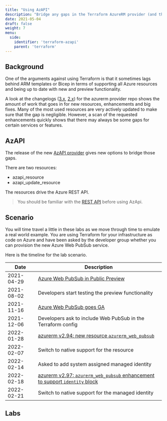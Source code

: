 ```yaml
---
title: "Using AzAPI"
description: "Bridge any gaps in the Terraform AzureRM provider (and the Go SDK for Azure) with the Terraform AzAPI provider."
date: 2021-05-04
draft: false
weight: 7
menu:
  side:
    identifier: 'terraform-azapi'
    parent: 'terraform'
---
```


## Background

One of the arguments against using Terraform is that it sometimes lags behind ARM templates or Bicep in terms of supporting all Azure resources and being up to date with new and preview functionality.

A look at the changelogs ([3.x](https://github.com/hashicorp/terraform-provider-azurerm/blob/main/CHANGELOG.md), [2.x](https://github.com/hashicorp/terraform-provider-azurerm/blob/main/CHANGELOG-v2.md)) for the azurerm provider repo shows the amount of work that goes in for new resources, enhancements and big fixes. Many of the most used resources are very actively updated to make sure that the gap is negligible. However, a scan of the requested enhancements quickly shows that there may always be some gaps for certain services or features.

## AzAPI

The release of the new [AzAPI provider](https://docs.microsoft.com/azure/developer/terraform/overview-azapi-provider) gives new options to bridge those gaps.

There are two resources:

* azapi_resource
* azapi_update_resource

The resources drive the Azure REST API.

> You should be familiar with the [REST API](/rest-api) before using AzApi.

## Scenario

You will time travel a little in these labs as we move through time to emulate a real world example. You are using Terraform for your infrastructure as code on Azure and have been asked by the developer group whether you can provision the new Azure Web PubSub service.

Here is the timeline for the lab scenario.

| **Date** | **Description** |
|---|---|
| 2021-04-29 | [Azure Web PubSub in Public Preview](https://azure.microsoft.com/blog/easily-build-realtime-apps-with-websockets-and-azure-web-pubsub-now-in-preview/)
| 2021-08-02 | Developers start testing the preview functionality |
| 2021-11-16 | [Azure Web PubSub goes GA](https://azure.microsoft.com/blog/build-realtime-web-apps-with-azure-web-pubsub-now-generally-available/) |
| 2021-12-06 | Developers ask to include Web PubSub in the Terraform config |
| 2022-01-28 | [azurerm v2.94: new resource `azurerm_web_pubsub`](https://github.com/hashicorp/terraform-provider-azurerm/blob/ef11feb07db2b5fa96d79384cbcdc4e6309922fb/CHANGELOG.md) |
| 2022-02-07 | Switch to native support for the resource |
| 2022-02-14 | Asked to add system assigned managed identity |
| 2022-02-18 | [azurerm v2.97: `azurerm_web_pubsub` enhancement to support `identity` block](https://github.com/hashicorp/terraform-provider-azurerm/blob/735b6c3139b19f0d5e575531e0be2ad2b2d10181/CHANGELOG.md)
| 2022-02-21 | Switch to native support for the managed identity |

## Labs
